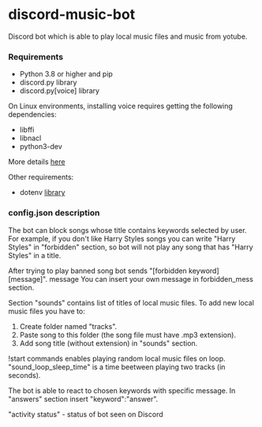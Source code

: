 # discord-music-bot
Discord bot which is able to play local music files and music from yotube.

### Requirements
- Python 3.8 or higher and pip
- discord.py library
- discord.py[voice] library

On Linux environments, installing voice requires getting the following dependencies:
- libffi
- libnacl
- python3-dev

More details [here](https://discordpy.readthedocs.io/en/stable/intro.html)

Other requirements:
- dotenv [library](https://pypi.org/project/python-dotenv/)

### config.json description
The bot can block songs whose title contains keywords selected by user. For example, if you don't like Harry Styles songs you can write "Harry Styles" in "forbidden" section, so bot will not play any song that has "Harry Styles" in a title.

After trying to play banned song bot sends "[forbidden keyword] [message]". message  You can insert your own message in forbidden_mess section.

Section "sounds" contains list of titles of local music files. To add new local music files you have to:
1. Create folder named "tracks".
2. Paste song to this folder (the song file must have .mp3 extension).
3. Add song title (without extension) in "sounds" section.

!start commands enables playing random local music files on loop. "sound_loop_sleep_time" is a time beetween playing two tracks (in seconds).

The bot is able to react to chosen keywords with specific message. In "answers" section insert "keyword":"answer".

"activity status" - status of bot seen on Discord


